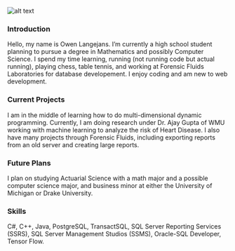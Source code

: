 ![alt text](https://github.com/owenlangejans/owenlan.github.io/new1.png "Me")

### Introduction

Hello, my name is Owen Langejans. I’m currently a high school student planning to pursue a degree in Mathematics and possibly Computer Science. I spend my time learning, running (not running code but actual running), playing chess, table tennis, and working at Forensic Fluids Laboratories for database developement. I enjoy coding and am new to web development.

### Current Projects

I am in the middle of learning how to do multi-dimensional dynamic programming. Currently, I am doing research under Dr. Ajay Gupta of WMU working with machine learning to analyze the risk of Heart Disease. I also have many projects through Forensic Fluids, including exporting reports from an old server and creating large reports.

### Future Plans

I plan on studying Actuarial Science with a math major and a possible computer science major, and business minor at either the University of Michigan or Drake University.

### Skills

C#, C++, Java, PostgreSQL, TransactSQL, SQL Server Reporting Services (SSRS), SQL Server Management Studios (SSMS), Oracle-SQL Developer, Tensor Flow.  
